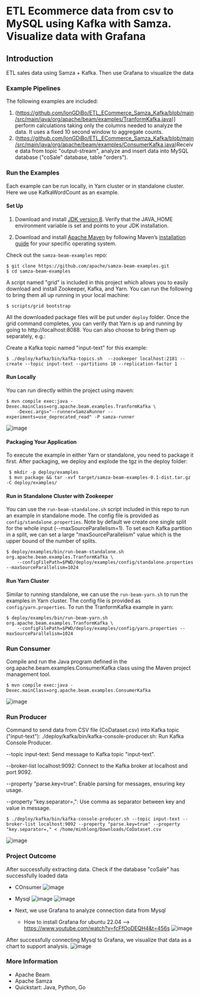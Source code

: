 
# ETL Ecommerce data from csv to MySQL using Kafka with Samza. Visualize data with Grafana
## Introduction 
ETL sales data using Samza + Kafka. Then use Grafana to visualize the data

### Example Pipelines
The following examples are included:

1. (https://github.com/lonGDiBo/ETL_ECommerce_Samza_Kafka/blob/main/src/main/java/org/apache/beam/examples/TranformKafka.java)]  perform calculations taking only the columns needed to analyze the data. It uses a fixed 10 second window to aggregate counts.
2. (https://github.com/lonGDiBo/ETL_ECommerce_Samza_Kafka/blob/main/src/main/java/org/apache/beam/examples/ConsumerKafka.java)Receive data from topic "output-stream", analyze and insert data into MySQL database ("coSale" database, table "orders").
### Run the Examples

Each example can be run locally, in Yarn cluster or in standalone cluster. Here we use KafkaWordCount as an example.

#### Set Up
1. Download and install [JDK version 8](https://www.oracle.com/technetwork/java/javase/downloads/jdk8-downloads-2133151.html). Verify that the JAVA_HOME environment variable is set and points to your JDK installation.

2. Download and install [Apache Maven](http://maven.apache.org/download.cgi) by following Maven’s [installation guide](http://maven.apache.org/install.html) for your specific operating system.

Check out the `samza-beam-examples` repo:

```
$ git clone https://github.com/apache/samza-beam-examples.git
$ cd samza-beam-examples
```

A script named "grid" is included in this project which allows you to easily download and install Zookeeper, Kafka, and Yarn.
You can run the following to bring them all up running in your local machine:

```
$ scripts/grid bootstrap
```

All the downloaded package files will be put under `deploy` folder. Once the grid command completes, 
you can verify that Yarn is up and running by going to http://localhost:8088. You can also choose to
bring them up separately, e.g.:

Create a Kafka topic named "input-text" for this example:

```
$ ./deploy/kafka/bin/kafka-topics.sh  --zookeeper localhost:2181 --create --topic input-text --partitions 10 --replication-factor 1
```
   
#### Run Locally
You can run directly within the project using maven:

```
$ mvn compile exec:java -Dexec.mainClass=org.apache.beam.examples.TranformKafka \
    -Dexec.args="--runner=SamzaRunner --experiments=use_deprecated_read" -P samza-runner
```

![image](https://github.com/lonGDiBo/ETL_ECommerce_Samza_Kafka/assets/115699195/724b350b-0192-4bc3-8919-268cdb30baf7)

#### Packaging Your Application
To execute the example in either Yarn or standalone, you need to package it first.
After packaging, we deploy and explode the tgz in the deploy folder:

```
 $ mkdir -p deploy/examples
 $ mvn package && tar -xvf target/samza-beam-examples-0.1-dist.tar.gz -C deploy/examples/
```

#### Run in Standalone Cluster with Zookeeper
You can use the `run-beam-standalone.sh` script included in this repo to run an example
in standalone mode. The config file is provided as `config/standalone.properties`. Note by
default we create one single split for the whole input (--maxSourceParallelism=1). To 
set each Kafka partition in a split, we can set a large "maxSourceParallelism" value which 
is the upper bound of the number of splits.

```
$ deploy/examples/bin/run-beam-standalone.sh org.apache.beam.examples.TranformKafka \
    --configFilePath=$PWD/deploy/examples/config/standalone.properties --maxSourceParallelism=1024
```

#### Run Yarn Cluster
Similar to running standalone, we can use the `run-beam-yarn.sh` to run the examples
in Yarn cluster. The config file is provided as `config/yarn.properties`. To run the 
TranformKafka example in yarn:

```
$ deploy/examples/bin/run-beam-yarn.sh org.apache.beam.examples.TranformKafka \
    --configFilePath=$PWD/deploy/examples/config/yarn.properties --maxSourceParallelism=1024
```

### Run Consumer
Compile and run the Java program defined in the org.apache.beam.examples.ConsumerKafka class using the Maven project management tool.
```
$ mvn compile exec:java -Dexec.mainClass=org.apache.beam.examples.ConsumerKafka
```

![image](https://github.com/lonGDiBo/ETL_ECommerce_Samza_Kafka/assets/115699195/c655079a-b09f-402e-a5d8-f29cdf8f2f5e)

### Run Producer
Command to send data from CSV file (CoDataset.csv) into Kafka topic ("input-text"):
./deploy/kafka/bin/kafka-console-producer.sh: Run Kafka Console Producer.

--topic input-text: Send message to Kafka topic "input-text".

--broker-list localhost:9092: Connect to the Kafka broker at localhost and port 9092.

--property "parse.key=true": Enable parsing for messages, ensuring key usage.

--property "key.separator=,": Use comma as separator between key and value in message.

```
$ ./deploy/kafka/bin/kafka-console-producer.sh --topic input-text --broker-list localhost:9092 --property "parse.key=true" --property "key.separator=," < /home/minhlong/Downloads/CoDataset.csv
```
![image](https://github.com/lonGDiBo/ETL_ECommerce_Samza_Kafka/assets/115699195/fef8c529-922d-4922-bba6-e9f57a290d53)

### Project Outcome
After successfully extracting data. Check if the database "coSale" has successfully loaded data
+ COnsumer
![image](https://github.com/lonGDiBo/ETL_ECommerce_Samza_Kafka/assets/115699195/5e9ccadb-cc47-400f-90e6-4402eff1c989)
+ Mysql
![image](https://github.com/lonGDiBo/ETL_ECommerce_Samza_Kafka/assets/115699195/430c87a9-9026-48de-bd75-8aee750b848d)
![image](https://github.com/lonGDiBo/ETL_ECommerce_Samza_Kafka/assets/115699195/6efac853-e452-4b43-93fa-30510d7803d1)

+ Next, we use Grafana to analyze connection data from Mysql
  + How to install Grafana for ubuntu 22.04 --> https://www.youtube.com/watch?v=fcFfOoDEQH4&t=456s
   ![image](https://github.com/lonGDiBo/ETL_ECommerce_Samza_Kafka/assets/115699195/0f1e545f-76a2-4f2d-9c30-1db1fac977c9)

After successfully connecting Mysql to Grafana, we visualize that data as a chart to support analysis.
![image](https://github.com/lonGDiBo/ETL_ECommerce_Samza_Kafka/assets/115699195/0d2f00d8-de37-43bb-91d4-c9fe02aa9816)

### More Information
- Apache Beam
- Apache Samza
- Quickstart: Java, Python, Go
